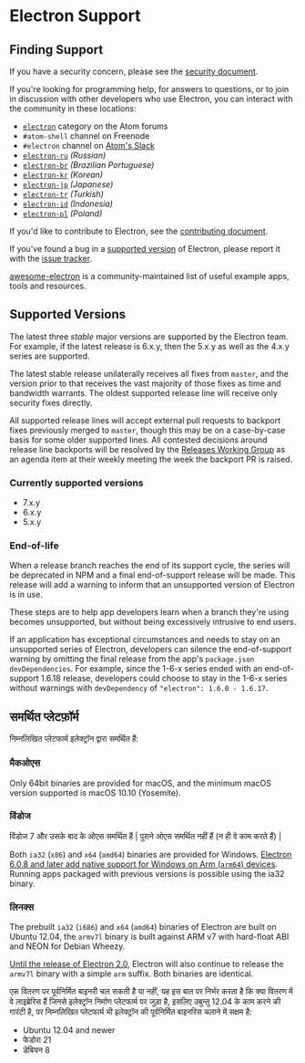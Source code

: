 # Electron Support

## Finding Support

If you have a security concern, please see the [security document](../../SECURITY.md).

If you're looking for programming help, for answers to questions, or to join in discussion with other developers who use Electron, you can interact with the community in these locations:

* [`electron`](https://discuss.atom.io/c/electron) category on the Atom forums
* `#atom-shell` channel on Freenode
* `#electron` channel on [Atom's Slack](https://discuss.atom.io/t/join-us-on-slack/16638?source_topic_id=25406)
* [`electron-ru`](https://telegram.me/electron_ru) *(Russian)*
* [`electron-br`](https://electron-br.slack.com) *(Brazilian Portuguese)*
* [`electron-kr`](https://electron-kr.github.io/electron-kr) *(Korean)*
* [`electron-jp`](https://electron-jp.slack.com) *(Japanese)*
* [`electron-tr`](https://electron-tr.herokuapp.com) *(Turkish)*
* [`electron-id`](https://electron-id.slack.com) *(Indonesia)*
* [`electron-pl`](https://electronpl.github.io) *(Poland)*

If you'd like to contribute to Electron, see the [contributing document](../../CONTRIBUTING.md).

If you've found a bug in a [supported version](#supported-versions) of Electron, please report it with the [issue tracker](../development/issues.md).

[awesome-electron](https://github.com/sindresorhus/awesome-electron) is a community-maintained list of useful example apps, tools and resources.

## Supported Versions

The latest three *stable* major versions are supported by the Electron team. For example, if the latest release is 6.x.y, then the 5.x.y as well as the 4.x.y series are supported.

The latest stable release unilaterally receives all fixes from `master`, and the version prior to that receives the vast majority of those fixes as time and bandwidth warrants. The oldest supported release line will receive only security fixes directly.

All supported release lines will accept external pull requests to backport fixes previously merged to `master`, though this may be on a case-by-case basis for some older supported lines. All contested decisions around release line backports will be resolved by the [Releases Working Group](https://github.com/electron/governance/tree/master/wg-releases) as an agenda item at their weekly meeting the week the backport PR is raised.

### Currently supported versions

* 7.x.y
* 6.x.y
* 5.x.y

### End-of-life

When a release branch reaches the end of its support cycle, the series will be deprecated in NPM and a final end-of-support release will be made. This release will add a warning to inform that an unsupported version of Electron is in use.

These steps are to help app developers learn when a branch they're using becomes unsupported, but without being excessively intrusive to end users.

If an application has exceptional circumstances and needs to stay on an unsupported series of Electron, developers can silence the end-of-support warning by omitting the final release from the app's `package.json` `devDependencies`. For example, since the 1-6-x series ended with an end-of-support 1.6.18 release, developers could choose to stay in the 1-6-x series without warnings with `devDependency` of `"electron": 1.6.0 - 1.6.17`.

## समर्थित प्लेटफ़ॉर्म

निम्नलिखित प्लेटफार्म इलेक्ट्रॉन द्वारा समर्थित हैं:

### मैकओएस

Only 64bit binaries are provided for macOS, and the minimum macOS version supported is macOS 10.10 (Yosemite).

### विंडोज

विंडोज 7 और उसके बाद के ओएस समर्थित हैं | पुराने ओएस समर्थित नहीं हैं (न ही वे काम करते हैं) |

Both `ia32` (`x86`) and `x64` (`amd64`) binaries are provided for Windows. [Electron 6.0.8 and later add native support for Windows on Arm (`arm64`) devices](windows-arm.md). Running apps packaged with previous versions is possible using the ia32 binary.

### लिनक्स

The prebuilt `ia32` (`i686`) and `x64` (`amd64`) binaries of Electron are built on Ubuntu 12.04, the `armv7l` binary is built against ARM v7 with hard-float ABI and NEON for Debian Wheezy.

[Until the release of Electron 2.0](https://github.com/electron/electron/blob/master/docs/api/breaking-changes.md#duplicate-arm-assets), Electron will also continue to release the `armv7l` binary with a simple `arm` suffix. Both binaries are identical.

एक वितरण पर पूर्वनिर्मित बाइनरी चल सकती है या नहीं, यह इस बात पर निर्भर करता है कि क्या वितरण में वे लाइब्रेरिस हैं जिनसे इलेक्ट्रॉन निर्माण प्लेटफार्म पर जुड़ा है, इसलिए उबुन्तु 12.04 के काम करने की गारंटी है, पर निम्नलिखित प्लेटफार्म भी इलेक्ट्रॉन की पूर्वनिर्मित बाइनरिस चलाने में सक्षम है:

* Ubuntu 12.04 and newer
* फेडोरा 21
* डेबियन 8